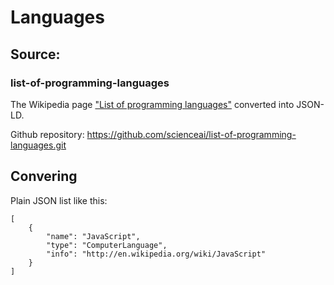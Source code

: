 # Languages

## Source: 

### list-of-programming-languages
The Wikipedia page ["List of programming languages"](https://en.wikipedia.org/wiki/List_of_programming_languages) converted into JSON-LD.

Github repository:  https://github.com/scienceai/list-of-programming-languages.git

## Convering 
Plain JSON list like this: 

```
[
    {
        "name": "JavaScript",
        "type": "ComputerLanguage",
        "info": "http://en.wikipedia.org/wiki/JavaScript"
    }
]
```
